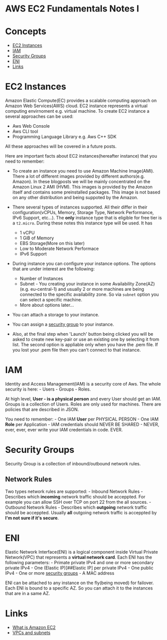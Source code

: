 # AWS EC2 Fundamentals Notes I

# Concepts
* [EC2 Instances](#EC2-Instances)
* [IAM](#IAM)
* [Security Groups](#Security-Groups)
* [ENI](#ENI)
* [Links](#Links)

# EC2 Instances
Amazon Elastic Compute(EC) provides a scalable computing approach on Amazon Web Services(AWS) cloud.
EC2 instance represents a virtual computing envirnoment e.g. virtual machine.
To create EC2 instance a several approaches can be used:

* Aws Web Console
* Aws CLI tool
* Programming Language Library e.g. Aws C++ SDK

All these approaches will be covered in a future posts.

Here are important facts about EC2 instances(hereafter instance) that you need to remember:

* To create an instance you need to use Amazon Machine Image(AMI). There a lot of different images 
  provided by different authors(e.g. Amazon). In these blogposts we will be mainly concentrated on
  the Amazon Linux 2 AMI (HVM). This images is provided by the Amazon itself and contains some
  preinstalled packages. This image is not based on any other distribution and being suppoted
  by the Amazon.

* There several types of instances supported. All their differ in their configuration(vCPUs, Memory, Storage Type, Network Performance, IPv6 Support, etc...). The **only** instance type that is eligible for free tier is a `t2.micro`. During these notes this instance type will be used. It has
	- 1 vCPU
	- 1 GiB of Memory
	- EBS Storage(More on this later)
	- Low to Moderate Network Performace
	- IPv6 Support

* During instance you can configure your instance options. The options that are under interest are the following:
	- Number of Instances
	- Subnet - You creating your instance in some Availability Zone(AZ)(e.g. eu-central-1) and usually 2 or more machines are being connected to                   the specific availability zone. So via `subnet` option you can select a specific machine.
	- More about options later...

* You can attach a storage to your instance.

* You can assign a [security group](##Security-Groups) to your instance.

* Also, at the final step when 'Launch' button being clicked you will be asked to create new key-pair or use an existing one by selecting it from list. The second option is appliable only when you have the .pem file. If you lost your .pem file then you can't connect to that instance.

# IAM
Identity and Access Management(IAM) is a security core of Aws. The whole security is here:
	- Users
	- Groups
	- Roles.

At high level, **User - is a physical person** and every User should get an IAM. Groups is a collection of Users. Roles are only used for machines.
There are policies that are described in JSON.

You need to remember:
	- One IAM **User** per PHYSICAL PERSON
	- One IAM **Role** per Application
	- IAM credentials should NEVER BE SHARED
	- NEVER, ever, ever, ever write your IAM credentials in code. EVER.

# Security Groups
Security Group is a collection of inbound/outbound network rules.

## Network Rules
Two types network rules are supported:
	- Inbound Network Rules - Describes which **incoming** network traffic should be acceppted. For example you can allow SSH over TCP on port 22 from the all sources.
	- Outbound Network Rules - Describes which **outgoing** network traffic should be acceppted. Usually **all** outgoing network traffic is acceppted by **I'm not sure if it's secure**.

# ENI
Elastic Network Interface(ENI) is a logical component inside Virtual Private Network(VPC) that represents a **virtual network card**.
Each ENI has the following parameters:
	- Primate private IPv4 and one or more secondary private IPv4
	- One (Elastic IP)[##Elastic IP] per private IPv4
	- One public IPv4
	- One or more [security groups](##Security-Groups)
	- A MAC address

ENI can be attached to any instance on the fly(being moved) for failover. Each ENI is bound to a specific AZ. So you can attach it to the instances that are in a same AZ.

# Links
- [What is Amazon EC2](https://docs.aws.amazon.com/AWSEC2/latest/UserGuide/concepts.html)
- [VPCs and subnets](https://docs.aws.amazon.com/vpc/latest/userguide/VPC_Subnets.html)

